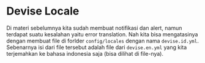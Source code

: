 # Devise Locale

Di materi sebelumnya kita sudah membuat notifikasi dan alert, namun terdapat suatu kesalahan yaitu error translation. Nah kita bisa mengatasinya dengan membuat file di forlder `config/locales` dengan nama `devise.id.yml`. Sebenarnya isi dari file tersebut adalah file dari `devise.en.yml` yang kita terjemahkan ke bahasa indonesia saja (bisa dilihat di file-nya).
